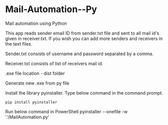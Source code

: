 # Mail-Automation--Py
Mail automation using Python

This app reads sender email ID from sender.txt file and sent to all mail id's given in receiver.txt.
If you wish you can add more senders and receivers in the text files.

Sender.txt consists of username and password separated by a comma.

Receiver.txt consists of list of receivers mail id.

.exe file location - dist folder

Generate new .exe from py file

Install the library pyinstaller.
Type below command in the command prompt.

    pip install pyinstaller

Run below command in PowerShell
pyinstaller --onefile -w '.\MailAutomation.py'

